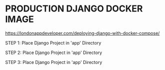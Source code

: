 # PRODUCTION DJANGO DOCKER IMAGE

https://londonappdeveloper.com/deploying-django-with-docker-compose/

STEP 1:
    Place Django Project in 'app' Directory

STEP 2:
    Place Django Project in 'app' Directory

STEP 3:
    Place Django Project in 'app' Directory
